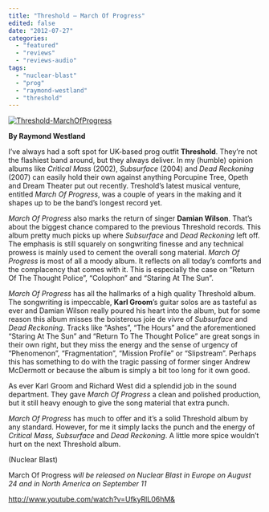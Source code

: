 ```yaml
---
title: "Threshold – March Of Progress"
edited: false
date: "2012-07-27"
categories:
  - "featured"
  - "reviews"
  - "reviews-audio"
tags:
  - "nuclear-blast"
  - "prog"
  - "raymond-westland"
  - "threshold"
---
```


[![](http://www.hellbound.ca/wp-content/uploads/2012/07/Threshold-MarchOfProgress.jpg "Threshold-MarchOfProgress")](http://www.hellbound.ca/2012/07/threshold-march-of-progress/threshold-marchofprogress/)

**By Raymond Westland**

I’ve always had a soft spot for UK-based prog outfit **Threshold**. They’re not the flashiest band around, but they always deliver. In my (humble) opinion albums like _Critical Mass_ (2002), _Subsurface_ (2004) and _Dead Reckoning_ (2007) can easily hold their own against anything Porcupine Tree, Opeth and Dream Theater put out recently. Treshold’s latest musical venture, entitled _March Of Progress_, was a couple of years in the making and it shapes up to be the band’s longest record yet.

_March Of Progress_ also marks the return of singer **Damian Wilson**. That’s about the biggest chance compared to the previous Threshold records. This album pretty much picks up where _Subsurface_ and _Dead Reckoning_ left off. The emphasis is still squarely on songwriting finesse and any technical prowess is mainly used to cement the overall song material. _March Of Progress_ is most of all a moody album. It reflects on all today’s comforts and the complacency that comes with it. This is especially the case on “Return Of The Thought Police”, “Colophon” and “Staring At The Sun”.

_March Of Progress_ has all the hallmarks of a high quality Threshold album. The songwriting is impeccable, **Karl Groom**’s guitar solos are as tasteful as ever and Damian Wilson really poured his heart into the album, but for some reason this album misses the boisterous joie de vivre of _Subsurface_ and _Dead Reckoning_. Tracks like “Ashes”, “The Hours” and the aforementioned “Staring At The Sun” and “Return To The Thought Police” are great songs in their own right, but they miss the energy and the sense of urgency of “Phenomenon”, “Fragmentation”, “Mission Profile” or “Slipstream”. Perhaps this has something to do with the tragic passing of former singer Andrew McDermott or because the album is simply a bit too long for it own good.

As ever Karl Groom and Richard West did a splendid job in the sound department. They gave _March Of Progress_ a clean and polished production, but it still heavy enough to give the song material that extra punch.

_March Of Progress_ has much to offer and it’s a solid Threshold album by any standard. However, for me it simply lacks the punch and the energy of _Critical Mass, Subsurface_ and _Dead Reckoning_. A little more spice wouldn’t hurt on the next Threshold album.

(Nuclear Blast)

March Of Progress _will be released on Nuclear Blast in Europe on August 24 and in North America on September 11_

http://www.youtube.com/watch?v=UfkyRlL06hM&
